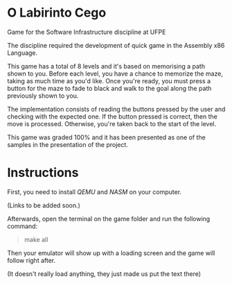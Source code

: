 # O Labirinto Cego
Game for the Software Infrastructure discipline at UFPE

The discipline required the development of quick game in the Assembly x86 Language.

This game has a total of 8 levels and it's based on memorising a path shown to you.
Before each level, you have a chance to memorize the maze, taking as much time as you'd like.
Once you're ready, you must press a button for the maze to fade to black and walk to the goal along the path previously shown to you.

The implementation consists of reading the buttons pressed by the user and checking with the expected one.
If the button pressed is correct, then the move is processed.
Otherwise, you're taken back to the start of the level.

This game was graded 100% and it has been presented as one of the samples in the presentation of the project.

# Instructions

First, you need to install _QEMU_ and _NASM_ on your computer.

(Links to be added soon.)

Afterwards, open the terminal on the game folder and run the following command:

> make all

Then your emulator will show up with a loading screen and the game will follow right after.

(It doesn't really load anything, they just made us put the text there)
